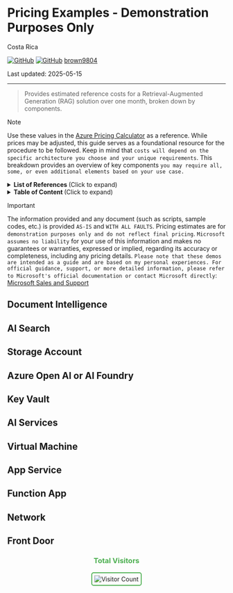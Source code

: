# Pricing Examples - Demonstration Purposes Only

Costa Rica

[![GitHub](https://badgen.net/badge/icon/github?icon=github&label)](https://github.com) 
[![GitHub](https://img.shields.io/badge/--181717?logo=github&logoColor=ffffff)](https://github.com/)
[brown9804](https://github.com/brown9804)

Last updated: 2025-05-15

----------

> Provides estimated reference costs for a Retrieval-Augmented Generation (RAG) solution over one month, broken down by components.

> [!NOTE]
> Use these values in the [Azure Pricing Calculator](https://azure.microsoft.com/en-us/pricing/calculator/) as a reference. While prices may be adjusted, this guide serves as a foundational resource for the procedure to be followed. Keep in mind that `costs will depend on the specific architecture you choose and your unique requirements`. This breakdown provides an overview of key components `you may require all, some, or even additional elements based on your use case.`
> 
<details>
<summary><b>List of References </b> (Click to expand)</summary>
   
</details>

<details>
<summary><b>Table of Content </b> (Click to expand)</summary>
   
</details>

> [!IMPORTANT]
> The information provided and any document (such as scripts, sample codes, etc.) is provided `AS-IS` and `WITH ALL FAULTS`. Pricing estimates are for `demonstration purposes only and do not reflect final pricing`. `Microsoft assumes no liability` for your use of this information and makes no guarantees or warranties, expressed or implied, regarding its accuracy or completeness, including any pricing details. `Please note that these demos are intended as a guide and are based on my personal experiences. For official guidance, support, or more detailed information, please refer to Microsoft's official documentation or contact Microsoft directly`: [Microsoft Sales and Support](https://support.microsoft.com/contactus?ContactUsExperienceEntryPointAssetId=S.HP.SMC-HOME)



## Document Intelligence

## AI Search

## Storage Account 

## Azure Open AI or AI Foundry

## Key Vault 

## AI Services 

## Virtual Machine 

## App Service 

## Function App

## Network 

## Front Door 

<div align="center">
  <h3 style="color: #4CAF50;">Total Visitors</h3>
  <img src="https://profile-counter.glitch.me/brown9804/count.svg" alt="Visitor Count" style="border: 2px solid #4CAF50; border-radius: 5px; padding: 5px;"/>
</div>
